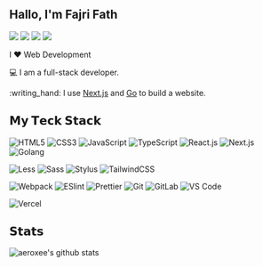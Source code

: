## Hallo, I'm Fajri Fath

[![](https://img.shields.io/badge/-@aeroxee-%23181717?style=flat-square&logo=github)](https://github.com/aeroxee) [![](https://img.shields.io/badge/-@fajhri_fath-%23000000?style=flat-square&logo=instagram)](https://instagram.com/fajhri_fath) [![](https://img.shields.io/badge/-@fajhrifath-%23000000?style=flat-square&logo=tiktok)](https://tiktok.com/@fajhrifath) [![](https://img.shields.io/website?color=0ab9e6&style=flat-square&up_message=aeroxee.com&url=https%3A%2F%2Fxlbd.me)](https://aeroxee.com)

I ❤️ Web Development

:computer: I am a full-stack developer.

:writing\_hand: I use [Next.js](https://nextjs.org) and [Go](https://go.dev) to build a website.

## 𝗠𝘆 𝗧𝗲𝗰𝗸 𝗦𝘁𝗮𝗰𝗸

![HTML5](https://img.shields.io/badge/-HTML5-%23E44D27?style=flat-square&logo=html5&logoColor=ffffff) ![CSS3](https://img.shields.io/badge/-CSS3-%231572B6?style=flat-square&logo=css3) ![JavaScript](https://img.shields.io/badge/-JavaScript-%23F7DF1C?style=flat-square&logo=javascript&logoColor=000000&labelColor=%23F7DF1C&color=%23FFCE5A) ![TypeScript](https://img.shields.io/badge/-TypeScript-007ACC?style=flat-square&logo=typescript&logoColor=white) ![React.js](https://img.shields.io/badge/-React.js-%23282C34?style=flat-square&logo=react) ![Next.js](https://img.shields.io/badge/-Next.js-%23000000?style=flat-square&logo=nextdotjs) ![Golang](https://img.shields.io/badge/-Golanf-%23000000?style=flat-square&logo=golang)

![Less](https://img.shields.io/badge/-Less-%231d365d?style=flat-square&logo=less&logoColor=ffffff) ![Sass](https://img.shields.io/badge/-Sass-%23CC6699?style=flat-square&logo=sass&logoColor=ffffff) ![Stylus](https://img.shields.io/badge/-Stylus-%23333333?style=flat-square&logo=stylus) ![TailwindCSS](https://img.shields.io/badge/-TailwindCSS-%231a202c?style=flat-square&logo=tailwind-css)

![Webpack](https://img.shields.io/badge/-Webpack-%232C3A42?style=flat-square&logo=webpack) ![ESlint](https://img.shields.io/badge/-ESLint-%234B32C3?style=flat-square&logo=eslint) ![Prettier](https://img.shields.io/badge/-Prettier-%23F7B93E?style=flat-square&logo=prettier&logoColor=ffffff) ![Git](https://img.shields.io/badge/-Git-%23F05032?style=flat-square&logo=git&logoColor=%23ffffff) ![GitLab](https://img.shields.io/badge/-GitLab-FCA121?style=flat-square&logo=gitlab) ![VS Code](https://img.shields.io/badge/-VSCode-%23007ACC?style=flat-square&logo=visual-studio-code)

![Vercel](https://img.shields.io/badge/-Vercel-%23ffffff?style=flat-square&logo=vercel&logoColor=000000)

## 𝗦𝘁𝗮𝘁𝘀

![aeroxee's github stats](https://github-readme-stats.vercel.app/api?username=aeroxee&show_icons=true&theme=dracula)